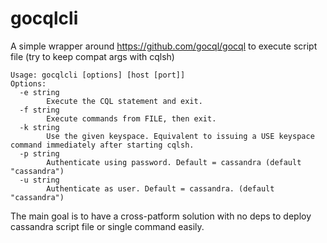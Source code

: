 # gocqlcli
A simple wrapper around https://github.com/gocql/gocql to execute script file (try to keep compat args with cqlsh)

```
Usage: gocqlcli [options] [host [port]]
Options:
  -e string
    	Execute the CQL statement and exit.
  -f string
    	Execute commands from FILE, then exit.
  -k string
    	Use the given keyspace. Equivalent to issuing a USE keyspace command immediately after starting cqlsh.
  -p string
    	Authenticate using password. Default = cassandra (default "cassandra")
  -u string
    	Authenticate as user. Default = cassandra. (default "cassandra")
```

The main goal is to have a cross-patform solution with no deps to deploy cassandra script file or single command easily.